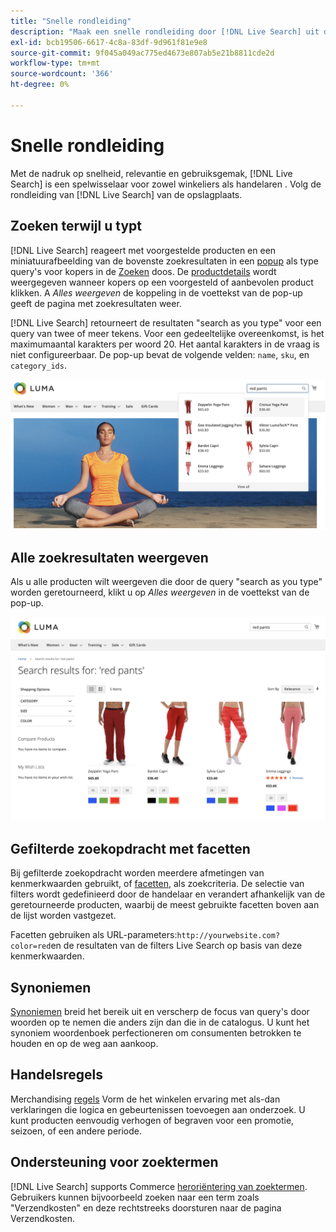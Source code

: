 ```yaml
---
title: "Snelle rondleiding"
description: "Maak een snelle rondleiding door [!DNL Live Search] uit de winkel."
exl-id: bcb19506-6617-4c8a-83df-9d961f81e9e8
source-git-commit: 9f045a049ac775ed4673e807ab5e21b8811cde2d
workflow-type: tm+mt
source-wordcount: '366'
ht-degree: 0%

---
```


# Snelle rondleiding

Met de nadruk op snelheid, relevantie en gebruiksgemak, [!DNL Live Search] is een spelwisselaar voor zowel winkeliers als handelaren . Volg de rondleiding van [!DNL Live Search] van de opslagplaats.

## Zoeken terwijl u typt

[!DNL Live Search] reageert met voorgestelde producten en een miniatuurafbeelding van de bovenste zoekresultaten in een [popup](storefront-popover.md) als type query&#39;s voor kopers in de [Zoeken](https://experienceleague.adobe.com/docs/commerce-admin/catalog/catalog/search/search.html#quick-search) doos. De [productdetails](https://experienceleague.adobe.com/docs/commerce-admin/start/storefront/storefront.html#product-page) wordt weergegeven wanneer kopers op een voorgesteld of aanbevolen product klikken. A _Alles weergeven_ de koppeling in de voettekst van de pop-up geeft de pagina met zoekresultaten weer.

[!DNL Live Search] retourneert de resultaten &quot;search as you type&quot; voor een query van twee of meer tekens. Voor een gedeeltelijke overeenkomst, is het maximumaantal karakters per woord 20. Het aantal karakters in de vraag is niet configureerbaar. De pop-up bevat de volgende velden: `name`, `sku`, en `category_ids`.

![Voorbeeld van winkel - zoeken terwijl u typt](assets/storefront-search-as-you-type.png)

## Alle zoekresultaten weergeven

Als u alle producten wilt weergeven die door de query &quot;search as you type&quot; worden geretourneerd, klikt u op _Alles weergeven_ in de voettekst van de pop-up.

![Voorbeeld van een winkel - prijsfactoren](assets/storefront-view-all-search-results.png)

## Gefilterde zoekopdracht met facetten

Bij gefilterde zoekopdracht worden meerdere afmetingen van kenmerkwaarden gebruikt, of [facetten](facets.md), als zoekcriteria. De selectie van filters wordt gedefinieerd door de handelaar en verandert afhankelijk van de geretourneerde producten, waarbij de meest gebruikte facetten boven aan de lijst worden vastgezet.

Facetten gebruiken als URL-parameters:`http://yourwebsite.com?color=red`en de resultaten van de filters Live Search op basis van deze kenmerkwaarden.

## Synoniemen

[Synoniemen](synonyms.md) breid het bereik uit en verscherp de focus van query&#39;s door woorden op te nemen die anders zijn dan die in de catalogus. U kunt het synoniem woordenboek perfectioneren om consumenten betrokken te houden en op de weg aan aankoop.

## Handelsregels

Merchandising [regels](rules.md) Vorm de het winkelen ervaring met als-dan verklaringen die logica en gebeurtenissen toevoegen aan onderzoek. U kunt producten eenvoudig verhogen of begraven voor een promotie, seizoen, of een andere periode.

## Ondersteuning voor zoektermen

[!DNL Live Search] supports Commerce [heroriëntering van zoektermen](https://experienceleague.adobe.com/docs/commerce-admin/catalog/catalog/search/search-terms.html). Gebruikers kunnen bijvoorbeeld zoeken naar een term zoals &quot;Verzendkosten&quot; en deze rechtstreeks doorsturen naar de pagina Verzendkosten.
